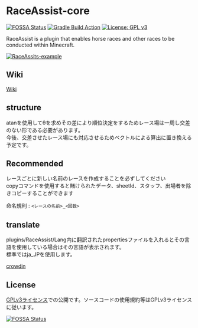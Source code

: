 # RaceAssist-core

[![FOSSA Status](https://app.fossa.com/api/projects/custom%2B27464%2Fgithub.com%2FNlkomaru%2FRaceAssist-advance.svg?type=shield)](https://app.fossa.com/projects/custom%2B27464%2Fgithub.com%2FNlkomaru%2FRaceAssist-advance?ref=badge_shield)
[![Gradle Build Action](https://github.com/Nlkomaru/RaceAssist-core/actions/workflows/build_and_deploy.yml/badge.svg?branch=master)](https://github.com/Nlkomaru/RaceAssist-core/actions/workflows/build_and_deploy.yml)
[![License: GPL v3](https://img.shields.io/badge/License-GPLv3-blue.svg)](https://www.gnu.org/licenses/gpl-3.0)

RaceAssist is a plugin that enables horse races and other races to be conducted within Minecraft.

[![RaceAssits-example](https://i.ytimg.com/vi/JR7l4XLi_Qs/hqdefault.jpg?sqp=-oaymwEcCPYBEIoBSFXyq4qpAw4IARUAAIhCGAFwAcABBg==&rs=AOn4CLD7usjv7AlQ5sfs1cAZFNfWl_i_Ug)](https://www.youtube.com/watch?v=JR7l4XLi_Qs&)

## Wiki

[Wiki](https://github.com/Nlkomaru/RaceAssist-core/wiki)

## structure
atanを使用してθを求めその差により順位決定をするためレース場は一周し交差のない形である必要があります。<br>
今後、交差させたレース場にも対応させるためベクトルによる算出に置き換える予定です。

## Recommended

レースごとに新しい名前のレースを作成することを必ずしてください<br>
copyコマンドを使用すると賭けられたデータ、sheetId、スタッフ、出場者を除きコピーすることができます

命名規則 : `<レースの名前>_<回数>`


## translate 
plugins/RaceAssist/Lang内に翻訳されたpropertiesファイルを入れるとその言語を使用している場合はその言語が表示されます。 <br>
標準ではja_JPを使用します。

[crowdin](https://crowdin.com/project/raceassist)<br>


## License

[GPLv3ライセンス](https://github.com/Nlkomaru/RaceAssist-core/blob/master/LICENSE)での公開です。ソースコードの使用規約等はGPLv3ライセンスに従います。

[![FOSSA Status](https://app.fossa.com/api/projects/custom%2B27464%2Fgithub.com%2FNlkomaru%2FRaceAssist-core.svg?type=large)](https://app.fossa.com/projects/custom%2B27464%2Fgithub.com%2FNlkomaru%2FRaceAssist-core?ref=badge_large)
